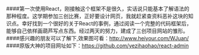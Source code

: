 ####第一次使用React，刚接触这个框架不是很久，实话说只能基本了解语法的那种程度。这学期参加三创比赛，正好要设计网页，我就赶紧查资料恶补这块的知识点。幸好找到一个很好的关于React的事例，通过阅读一个完整的代码框架后，能够自己依样画葫芦写点东西。经过两天的努力，建成了三创项目网站的雏形。
####感兴趣的朋友可以了解下,效果图可看：http://www.heiyour.com/WJuan/
####原版大神的项目网址如下：https://github.com/yezihaohao/react-admin
